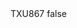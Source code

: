 <?xml version="1.0" encoding="UTF-8"?>
<CustomMetadata xmlns="http://soap.sforce.com/2006/04/metadata">
    <label>TXU867</label>
    <protected>false</protected>
</CustomMetadata>

